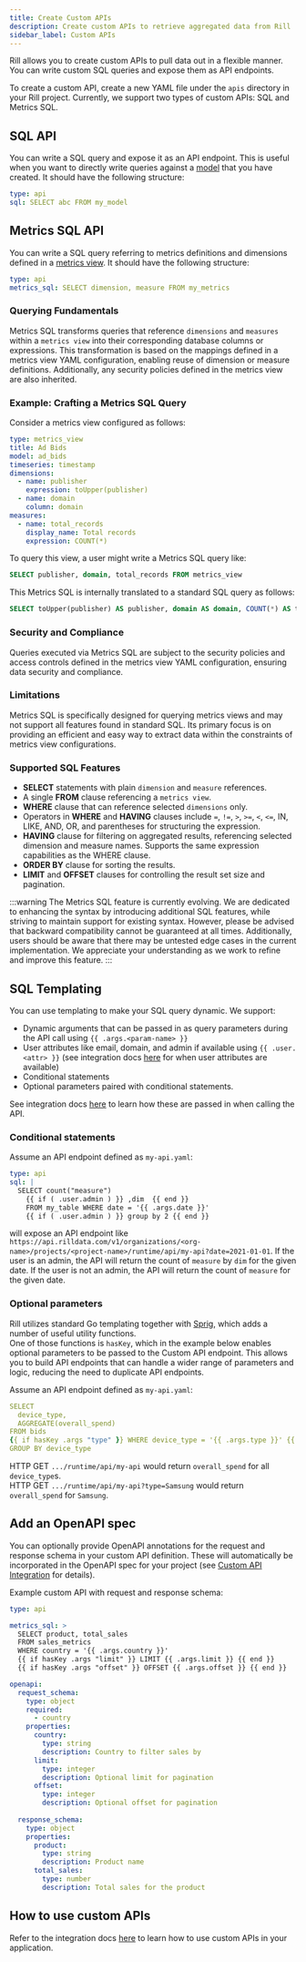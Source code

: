 ```yaml
---
title: Create Custom APIs
description: Create custom APIs to retrieve aggregated data from Rill
sidebar_label: Custom APIs
---
```



Rill allows you to create custom APIs to pull data out in a flexible manner. You can write custom SQL queries and expose them as API endpoints.

To create a custom API, create a new YAML file under the `apis` directory in your Rill project. Currently, we support two types of custom APIs: SQL and Metrics SQL.

## SQL API

You can write a SQL query and expose it as an API endpoint. This is useful when you want to directly write queries against a [model](/build/models) that you have created. It should have the following structure:

```yaml
type: api
sql: SELECT abc FROM my_model
```


## Metrics SQL API

You can write a SQL query referring to metrics definitions and dimensions defined in a [metrics view](/build/metrics-view). 
It should have the following structure:
    
```yaml
type: api
metrics_sql: SELECT dimension, measure FROM my_metrics
```


### Querying Fundamentals

Metrics SQL transforms queries that reference `dimensions` and `measures` within a `metrics view` into their corresponding database columns or expressions. This transformation is based on the mappings defined in a metrics view YAML configuration, enabling reuse of dimension or measure definitions. Additionally, any security policies defined in the metrics view are also inherited.

### Example: Crafting a Metrics SQL Query

Consider a metrics view configured as follows:
```yaml
type: metrics_view
title: Ad Bids
model: ad_bids
timeseries: timestamp
dimensions:
  - name: publisher
    expression: toUpper(publisher)
  - name: domain
    column: domain
measures:
  - name: total_records
    display_name: Total records
    expression: COUNT(*)
```

To query this view, a user might write a Metrics SQL query like:
```sql
SELECT publisher, domain, total_records FROM metrics_view
```

This Metrics SQL is internally translated to a standard SQL query as follows:
```sql
SELECT toUpper(publisher) AS publisher, domain AS domain, COUNT(*) AS total_records FROM ad_bids GROUP BY publisher, domain
```

### Security and Compliance

Queries executed via Metrics SQL are subject to the security policies and access controls defined in the metrics view YAML configuration, ensuring data security and compliance.

### Limitations

Metrics SQL is specifically designed for querying metrics views and may not support all features found in standard SQL. Its primary focus is on providing an efficient and easy way to extract data within the constraints of metrics view configurations.


### Supported SQL Features

- **SELECT** statements with plain `dimension` and `measure` references.
- A single **FROM** clause referencing a `metrics view`.
- **WHERE** clause that can reference selected `dimensions` only.
- Operators in **WHERE** and **HAVING** clauses include `=`, `!=`, `>`, `>=`, `<`, `<=`, IN, LIKE, AND, OR, and parentheses for structuring the expression.
- **HAVING** clause for filtering on aggregated results, referencing selected dimension and measure names. Supports the same expression capabilities as the WHERE clause.
- **ORDER BY** clause for sorting the results.
- **LIMIT** and **OFFSET** clauses for controlling the result set size and pagination.

:::warning
 The Metrics SQL feature is currently evolving. We are dedicated to enhancing the syntax by introducing additional SQL features, while striving to maintain support for existing syntax. However, please be advised that backward compatibility cannot be guaranteed at all times. Additionally, users should be aware that there may be untested edge cases in the current implementation. We appreciate your understanding as we work to refine and improve this feature.
:::



## SQL Templating

You can use templating to make your SQL query dynamic. We support:
 - Dynamic arguments that can be passed in as query parameters during the API call using `{{ .args.<param-name> }}`
 - User attributes like email, domain, and admin if available using `{{ .user.<attr> }}` (see integration docs [here](/integrate/custom-api) for when user attributes are available)
 - Conditional statements
 - Optional parameters paired with conditional statements.

See integration docs [here](/integrate/custom-api) to learn how these are passed in when calling the API.

### Conditional statements

Assume an API endpoint defined as `my-api.yaml`:
```yaml
type: api
sql: |
  SELECT count("measure")
    {{ if ( .user.admin ) }} ,dim  {{ end }} 
    FROM my_table WHERE date = '{{ .args.date }}' 
    {{ if ( .user.admin ) }} group by 2 {{ end }}
```

will expose an API endpoint like `https://api.rilldata.com/v1/organizations/<org-name>/projects/<project-name>/runtime/api/my-api?date=2021-01-01`.
If the user is an admin, the API will return the count of `measure` by `dim` for the given date. If the user is not an admin, the API will return the count of `measure` for the given date.


### Optional parameters

Rill utilizes standard Go templating together with [Sprig](http://masterminds.github.io/sprig/), which adds a number of useful utility functions.  
One of those functions is `hasKey`, which in the example below enables optional parameters to be passed to the Custom API endpoint. This allows you to build API endpoints that can handle a wider range of parameters and logic, reducing the need to duplicate API endpoints.

Assume an API endpoint defined as `my-api.yaml`:
```yaml
SELECT
  device_type,
  AGGREGATE(overall_spend)
FROM bids
{{ if hasKey .args "type" }} WHERE device_type = '{{ .args.type }}' {{ end }} 
GROUP BY device_type
```

HTTP GET `.../runtime/api/my-api` would return `overall_spend` for all `device_type`s.  
HTTP GET `.../runtime/api/my-api?type=Samsung` would return `overall_spend` for `Samsung`.





## Add an OpenAPI spec

You can optionally provide OpenAPI annotations for the request and response schema in your custom API definition. These will automatically be incorporated in the OpenAPI spec for your project (see [Custom API Integration](/integrate/custom-api) for details).

Example custom API with request and response schema:

```yaml
type: api

metrics_sql: >
  SELECT product, total_sales
  FROM sales_metrics
  WHERE country = '{{ .args.country }}'
  {{ if hasKey .args "limit" }} LIMIT {{ .args.limit }} {{ end }}
  {{ if hasKey .args "offset" }} OFFSET {{ .args.offset }} {{ end }}

openapi:
  request_schema:
    type: object
    required:
      - country
    properties:
      country:
        type: string
        description: Country to filter sales by
      limit:
        type: integer
        description: Optional limit for pagination
      offset:
        type: integer
        description: Optional offset for pagination
  
  response_schema:
    type: object
    properties:
      product:
        type: string
        description: Product name
      total_sales:
        type: number
        description: Total sales for the product
```

## How to use custom APIs

Refer to the integration docs [here](/integrate/custom-api) to learn how to use custom APIs in your application.
